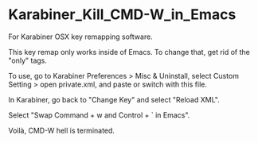 # Karabiner_Kill_CMD-W_in_Emacs

For Karabiner OSX key remapping software. 

This key remap only works inside of Emacs. To change that, get rid of the "only" tags. 

To use, go to Karabiner Preferences > Misc & Uninstall, select Custom Setting > open private.xml, and paste or switch with this file. 

In Karabiner, go back to "Change Key" and select "Reload XML".

Select "Swap Command + w and Control + ` in Emacs".

Voilà, CMD-W hell is terminated.
